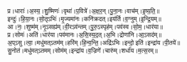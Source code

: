 

  
प्र।धाराः॑।अ॒स्य॒।शु॒ष्मिणः॑।वृथा॑।प॒वित्रे॑।अ॒क्ष॒र॒न्।पु॒ना॒नः।वाच॑म्।इ॒ष्य॒ति॒॥  
इन्दुः॑।हि॒या॒नः।सो॒तृऽभिः॑।मृ॒ज्यमा॑नः।कनि॑क्रदत्।इय॑र्ति।व॒ग्नुम्।इ॒न्द्रि॒यम्॥  
आ।नः॒।शुष्म॑म्।नृ॒ऽसह्य॑म्।वी॒रऽव॑न्तम्।पु॒रु॒ऽस्पृह॑म्।पव॑स्व।सो॒म॒।धार॑या॥  
प्र।सोमः॑।अति॑।धार॑या।पव॑मानः।अ॒सि॒स्य॒द॒त्।अ॒भि।द्रोणा॑नि।आ॒ऽसद॑म्॥  
अ॒प्ऽसु।त्वा॒।मधु॑मत्ऽतम॑म्।हरि॑म्।हि॒न्व॒न्ति॒।अद्रि॑ऽभिः।इन्दो॒ इति॑।इन्द्रा॑य।पी॒तये॑॥  
सु॒नोत॑।मधु॑मत्ऽतमम्।सोम॑म्।इन्द्रा॑य।व॒ज्रिणे॑।चारु॑म्।शर्धा॑य।म॒त्स॒रम्॥  
